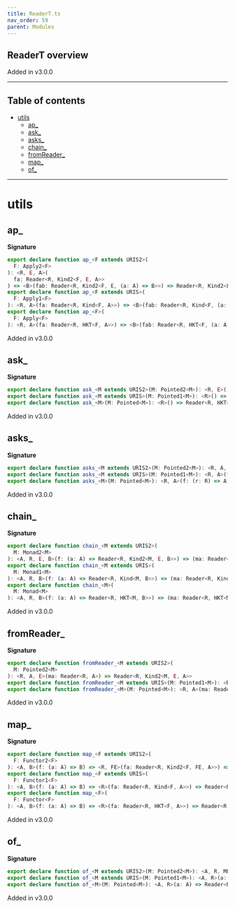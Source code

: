 ```yaml
---
title: ReaderT.ts
nav_order: 59
parent: Modules
---
```


## ReaderT overview

Added in v3.0.0

---

<h2 class="text-delta">Table of contents</h2>

- [utils](#utils)
  - [ap\_](#ap_)
  - [ask\_](#ask_)
  - [asks\_](#asks_)
  - [chain\_](#chain_)
  - [fromReader\_](#fromreader_)
  - [map\_](#map_)
  - [of\_](#of_)

---

# utils

## ap\_

**Signature**

```ts
export declare function ap_<F extends URIS2>(
  F: Apply2<F>
): <R, E, A>(
  fa: Reader<R, Kind2<F, E, A>>
) => <B>(fab: Reader<R, Kind2<F, E, (a: A) => B>>) => Reader<R, Kind2<F, E, B>>
export declare function ap_<F extends URIS>(
  F: Apply1<F>
): <R, A>(fa: Reader<R, Kind<F, A>>) => <B>(fab: Reader<R, Kind<F, (a: A) => B>>) => Reader<R, Kind<F, B>>
export declare function ap_<F>(
  F: Apply<F>
): <R, A>(fa: Reader<R, HKT<F, A>>) => <B>(fab: Reader<R, HKT<F, (a: A) => B>>) => Reader<R, HKT<F, B>>
```

Added in v3.0.0

## ask\_

**Signature**

```ts
export declare function ask_<M extends URIS2>(M: Pointed2<M>): <R, E>() => Reader<R, Kind2<M, E, R>>
export declare function ask_<M extends URIS>(M: Pointed1<M>): <R>() => Reader<R, Kind<M, R>>
export declare function ask_<M>(M: Pointed<M>): <R>() => Reader<R, HKT<M, R>>
```

Added in v3.0.0

## asks\_

**Signature**

```ts
export declare function asks_<M extends URIS2>(M: Pointed2<M>): <R, A, E>(f: (r: R) => A) => Reader<R, Kind2<M, E, A>>
export declare function asks_<M extends URIS>(M: Pointed1<M>): <R, A>(f: (r: R) => A) => Reader<R, Kind<M, A>>
export declare function asks_<M>(M: Pointed<M>): <R, A>(f: (r: R) => A) => Reader<R, HKT<M, A>>
```

Added in v3.0.0

## chain\_

**Signature**

```ts
export declare function chain_<M extends URIS2>(
  M: Monad2<M>
): <A, R, E, B>(f: (a: A) => Reader<R, Kind2<M, E, B>>) => (ma: Reader<R, Kind2<M, E, A>>) => Reader<R, Kind2<M, E, B>>
export declare function chain_<M extends URIS>(
  M: Monad1<M>
): <A, R, B>(f: (a: A) => Reader<R, Kind<M, B>>) => (ma: Reader<R, Kind<M, A>>) => Reader<R, Kind<M, B>>
export declare function chain_<M>(
  M: Monad<M>
): <A, R, B>(f: (a: A) => Reader<R, HKT<M, B>>) => (ma: Reader<R, HKT<M, A>>) => Reader<R, HKT<M, B>>
```

Added in v3.0.0

## fromReader\_

**Signature**

```ts
export declare function fromReader_<M extends URIS2>(
  M: Pointed2<M>
): <R, A, E>(ma: Reader<R, A>) => Reader<R, Kind2<M, E, A>>
export declare function fromReader_<M extends URIS>(M: Pointed1<M>): <R, A>(ma: Reader<R, A>) => Reader<R, Kind<M, A>>
export declare function fromReader_<M>(M: Pointed<M>): <R, A>(ma: Reader<R, A>) => Reader<R, HKT<M, A>>
```

Added in v3.0.0

## map\_

**Signature**

```ts
export declare function map_<F extends URIS2>(
  F: Functor2<F>
): <A, B>(f: (a: A) => B) => <R, FE>(fa: Reader<R, Kind2<F, FE, A>>) => Reader<R, Kind2<F, FE, B>>
export declare function map_<F extends URIS>(
  F: Functor1<F>
): <A, B>(f: (a: A) => B) => <R>(fa: Reader<R, Kind<F, A>>) => Reader<R, Kind<F, B>>
export declare function map_<F>(
  F: Functor<F>
): <A, B>(f: (a: A) => B) => <R>(fa: Reader<R, HKT<F, A>>) => Reader<R, HKT<F, B>>
```

Added in v3.0.0

## of\_

**Signature**

```ts
export declare function of_<M extends URIS2>(M: Pointed2<M>): <A, R, ME>(a: A) => Reader<R, Kind2<M, ME, A>>
export declare function of_<M extends URIS>(M: Pointed1<M>): <A, R>(a: A) => Reader<R, Kind<M, A>>
export declare function of_<M>(M: Pointed<M>): <A, R>(a: A) => Reader<R, HKT<M, A>>
```

Added in v3.0.0
